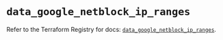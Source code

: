# `data_google_netblock_ip_ranges`

Refer to the Terraform Registry for docs: [`data_google_netblock_ip_ranges`](https://registry.terraform.io/providers/hashicorp/google/5.15.0/docs/data-sources/netblock_ip_ranges).
